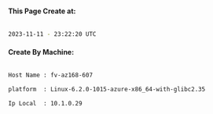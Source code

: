 
   
#### This Page Create at:

```bash

2023-11-11 - 23:22:20 UTC

```

#### Create By Machine:

```bash

Host Name : fv-az168-607

platform  : Linux-6.2.0-1015-azure-x86_64-with-glibc2.35

Ip Local  : 10.1.0.29

```

